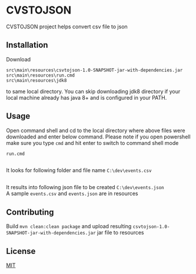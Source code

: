 # CVSTOJSON
CVSTOJSON project helps convert csv file to json

## Installation

Download 
```
src\main\resources\csvtojson-1.0-SNAPSHOT-jar-with-dependencies.jar
src\main\resources\run.cmd
src\main\resources\jdk8
```
to same local directory. You can skip downloading jdk8 directory if your local machine already has java 8+ and is configured in your PATH.

 
## Usage

Open command shell and cd to the local directory where above files were downloaded and enter below command. 
Please note if you open powershell make sure you type ````cmd```` and hit enter to switch to command shell mode 
```
run.cmd
```
##
It looks for following folder and file name ````C:\dev\events.csv```` 
##
It results into following json file to be created ````C:\dev\events.json````  
A sample ```events.csv``` and ```events.json``` are in resources

## Contributing

Build `````mvn clean:clean package````` and upload resulting ````csvtojson-1.0-SNAPSHOT-jar-with-dependencies.jar```` jar file to resources

## License
[MIT](https://choosealicense.com/licenses/mit/)
